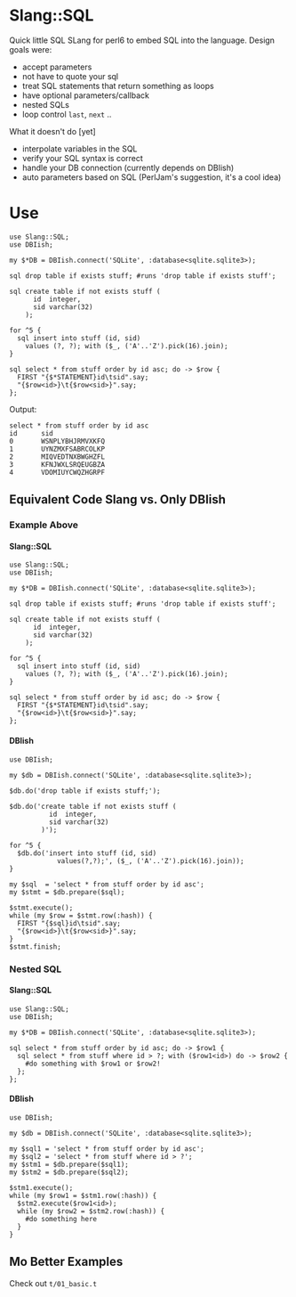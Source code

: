 # Slang::SQL

Quick little SQL SLang for perl6 to embed SQL into the language.  Design goals were:

* accept parameters
* not have to quote your sql 
* treat SQL statements that return something as loops
* have optional parameters/callback
* nested SQLs
* loop control ```last```, ```next``` ..

What it doesn't do [yet]

* interpolate variables in the SQL
* verify your SQL syntax is correct
* handle your DB connection (currently depends on DBIish)
* auto parameters based on SQL (PerlJam's suggestion, it's a cool idea)

# Use

```perl6
use Slang::SQL;
use DBIish;

my $*DB = DBIish.connect('SQLite', :database<sqlite.sqlite3>);

sql drop table if exists stuff; #runs 'drop table if exists stuff';

sql create table if not exists stuff (
      id  integer,
      sid varchar(32)
    );

for ^5 {
  sql insert into stuff (id, sid) 
    values (?, ?); with ($_, ('A'..'Z').pick(16).join);
}

sql select * from stuff order by id asc; do -> $row {
  FIRST "{$*STATEMENT}id\tsid".say;
  "{$row<id>}\t{$row<sid>}".say;
};
```

Output:

```
select * from stuff order by id asc
id      sid
0       WSNPLYBHJRMVXKFQ
1       UYNZMXFSABRCOLKP
2       MIQVEDTNXBWGHZFL
3       KFNJWXLSRQEUGBZA
4       VDOMIUYCWQZHGRPF
```

## Equivalent Code Slang vs. Only DBIish

### Example Above

#### Slang::SQL

```perl6
use Slang::SQL;
use DBIish;

my $*DB = DBIish.connect('SQLite', :database<sqlite.sqlite3>);

sql drop table if exists stuff; #runs 'drop table if exists stuff';

sql create table if not exists stuff (
      id  integer,
      sid varchar(32)
    );

for ^5 {
  sql insert into stuff (id, sid) 
    values (?, ?); with ($_, ('A'..'Z').pick(16).join);
}

sql select * from stuff order by id asc; do -> $row {
  FIRST "{$*STATEMENT}id\tsid".say;
  "{$row<id>}\t{$row<sid>}".say;
};
```

#### DBIish

```perl6
use DBIish;

my $db = DBIish.connect('SQLite', :database<sqlite.sqlite3>);

$db.do('drop table if exists stuff;');

$db.do('create table if not exists stuff (
          id  integer,
          sid varchar(32)
        )');

for ^5 {
  $db.do('insert into stuff (id, sid) 
            values(?,?);', ($_, ('A'..'Z').pick(16).join));
}

my $sql  = 'select * from stuff order by id asc';
my $stmt = $db.prepare($sql);

$stmt.execute();
while (my $row = $stmt.row(:hash)) {
  FIRST "{$sql}id\tsid".say;
  "{$row<id>}\t{$row<sid>}".say;
}
$stmt.finish;
```

### Nested SQL

#### Slang::SQL

```perl6
use Slang::SQL;
use DBIish;

my $*DB = DBIish.connect('SQLite', :database<sqlite.sqlite3>);

sql select * from stuff order by id asc; do -> $row1 {
  sql select * from stuff where id > ?; with ($row1<id>) do -> $row2 {
    #do something with $row1 or $row2!
  };
};
```

#### DBIish

```perl6
use DBIish;

my $db = DBIish.connect('SQLite', :database<sqlite.sqlite3>);

my $sql1 = 'select * from stuff order by id asc';
my $sql2 = 'select * from stuff where id > ?';
my $stm1 = $db.prepare($sql1);
my $stm2 = $db.prepare($sql2);

$stm1.execute();
while (my $row1 = $stm1.row(:hash)) {
  $stm2.execute($row1<id>);
  while (my $row2 = $stm2.row(:hash)) {
    #do something here
  }
}

```

## Mo Better Examples

Check out ```t/01_basic.t```
